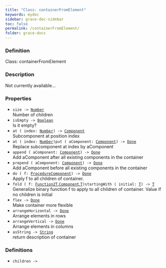 ```yaml
---
title: "Class: containerFromElement"
keywords: mydoc
sidebar: grace-doc-sidebar
toc: false
permalink: /containerFromElement/
folder: grace-docs
---
```


### Definition
Class: containerFromElement  

### Description
Not currently available...  

### Properties
  
- `size -> `[`Number`]({{site.baseurl}}/404)  
Number of children
- `isEmpty -> `[`Boolean`]({{site.baseurl}}/404)  
Is it empty?
- `at ( index: `[`Number`]({{site.baseurl}}/404)`) -> `[`Component`](/grace-documentation/Component)  
Subcomponent at position index
- `at ( index: `[`Number`]({{site.baseurl}}/404)`)put ( aComponent: `[`Component`](/grace-documentation/Component)`) -> `[`Done`]({{site.baseurl}}/404)  
Replace subcomponent at index by aComponent
- `append ( aComponent: `[`Component`](/grace-documentation/Component)`) -> `[`Done`]({{site.baseurl}}/404)  
Add aComponent after all existing components in the container
- `prepend ( aComponent: `[`Component`](/grace-documentation/Component)`) -> `[`Done`]({{site.baseurl}}/404)  
Add aComponent before all existing components in the container
- `do ( f: `[`Procedure`](/grace-documentation/Procedure)[`Component`](/grace-documentation/Component)`) -> `[`Done`]({{site.baseurl}}/404)  
Apply f to all children of container.
- `fold ( f: `[`Function2`](/grace-documentation/Function2)[`T`]({{site.baseurl}}/404),[`Component`](/grace-documentation/Component),[`T`]({{site.baseurl}}/404)`)startingWith ( initial: `[`T`]({{site.baseurl}}/404)`) -> `[`T`]({{site.baseurl}}/404)  
Generalize binary function f to apply to all children of container. Value if no children is initial
- `flex -> `[`Done`]({{site.baseurl}}/404)  
Make container more flexible
- `arrangeHorizontal -> `[`Done`]({{site.baseurl}}/404)  
Arrange elements in rows
- `arrangeVertical -> `[`Done`]({{site.baseurl}}/404)  
Arrange elements in columns
- `asString -> `[`String`]({{site.baseurl}}/404)  
return description of container

### Definitions
- `children -> `  
